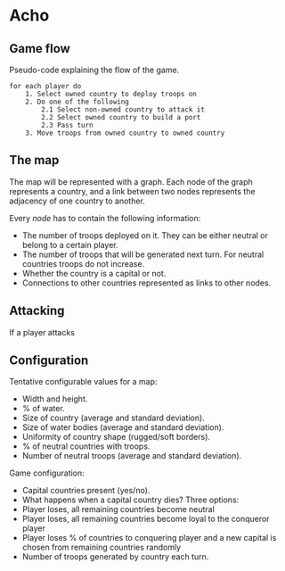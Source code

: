 # Acho

## Game flow
Pseudo-code explaining the flow of the game.

    for each player do
        1. Select owned country to deploy troops on
        2. Do one of the following
            2.1 Select non-owned country to attack it
            2.2 Select owned country to build a port
            2.3 Pass turn
        3. Move troops from owned country to owned country

## The map
The map will be represented with a graph. Each node of the graph represents a country, and a link between two nodes represents the adjacency of one country to another.

Every *node* has to contain the following information:

- The number of troops deployed on it. They can be either neutral or belong to a certain player.
- The number of troops that will be generated next turn. For neutral countries troops do not increase.
- Whether the country is a capital or not.
- Connections to other countries represented as links to other nodes.

## Attacking
If a player attacks

## Configuration
Tentative configurable values for a map:

- Width and height.
- % of water.
- Size of country (average and standard deviation).
- Size of water bodies (average and standard deviation).
- Uniformity of country shape (rugged/soft borders).
- % of neutral countries with troops.
- Number of neutral troops (average and standard deviation).


Game configuration:

- Capital countries present (yes/no).
- What happens when a capital country dies? Three options:
- Player loses, all remaining countries become neutral
- Player loses, all remaining countries become loyal to the conqueror player
- Player loses % of countries to conquering player and a new capital is chosen from remaining countries randomly
- Number of troops generated by country each turn.
